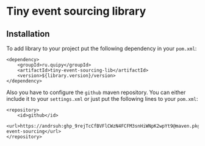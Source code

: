 # Tiny event sourcing library

## Installation

To add library to your project put the following dependency in your `pom.xml`:
```
<dependency>
    <groupId>ru.quipy</groupId>
    <artifactId>tiny-event-sourcing-lib</artifactId>
    <version>${library.version}/version>
</dependency>
```

Also you have to configure the `github` maven repository. You can either include it to your `settings.xml` or just put the following lines to your `pom.xml`: 

```
<repository>
    <id>github</id>
    <url>https://andrsuh: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@maven.pkg.github.com/andrsuh/tiny-event-sourcing</url>
</repository>
```